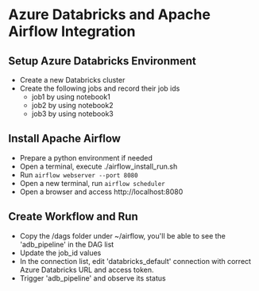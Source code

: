 # Azure Databricks and Apache Airflow Integration
## Setup Azure Databricks Environment
* Create a new Databricks cluster
* Create the following jobs and record their job ids
  * job1 by using notebook1
  * job2 by using notebook2
  * job3 by using notebook3
## Install Apache Airflow
* Prepare a python environment if needed
* Open a terminal, execute ./airflow_install_run.sh
* Run ```airflow webserver --port 8080```
* Open a new terminal, run ```airflow scheduler```
* Open a browser and access http://localhost:8080
## Create Workflow and Run
* Copy the /dags folder under ~/airflow, you'll be able to see the 'adb_pipeline' in the DAG list
* Update the job_id values
* In the connection list, edit 'databricks_default' connection with correct Azure Databricks URL and access token.
* Trigger 'adb_pipeline' and observe its status
